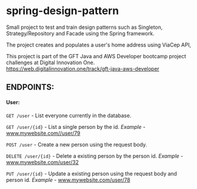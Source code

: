 # spring-design-pattern
Small project to test and train design patterns such as Singleton, Strategy/Repository and Facade using the Spring framework.

The project creates and populates a user's home address using ViaCep API,

This project is part of the GFT Java and AWS Developer bootcamp project challenges at Digital Innovation One.
https://web.digitalinnovation.one/track/gft-java-aws-developer


## ENDPOINTS:

#### User:


`GET /user` - List everyone currently in the database.

`GET /user/{id}` - List a single person by the id. *Example* - www.mywebsite.com//user/79

`POST /user` - Create a new person using the request body.

`DELETE /user/{id}` - Delete a existing person by the person id. *Example* - www.mywebsite.com/user/32

`PUT /user/{id}` - Update a existing person using the request body and person id. *Example* - www.mywebsite.com/user/78
